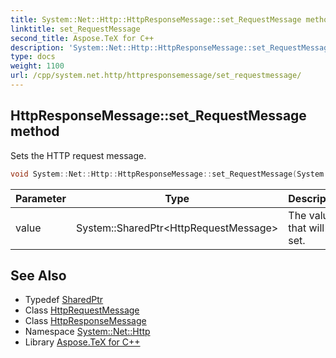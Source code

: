 ```yaml
---
title: System::Net::Http::HttpResponseMessage::set_RequestMessage method
linktitle: set_RequestMessage
second_title: Aspose.TeX for C++
description: 'System::Net::Http::HttpResponseMessage::set_RequestMessage method. Sets the HTTP request message in C++.'
type: docs
weight: 1100
url: /cpp/system.net.http/httpresponsemessage/set_requestmessage/
---
```

## HttpResponseMessage::set_RequestMessage method


Sets the HTTP request message.

```cpp
void System::Net::Http::HttpResponseMessage::set_RequestMessage(System::SharedPtr<HttpRequestMessage> value)
```


| Parameter | Type | Description |
| --- | --- | --- |
| value | System::SharedPtr\<HttpRequestMessage\> | The value that will be set. |

## See Also

* Typedef [SharedPtr](../../../system/sharedptr/)
* Class [HttpRequestMessage](../../httprequestmessage/)
* Class [HttpResponseMessage](../)
* Namespace [System::Net::Http](../../)
* Library [Aspose.TeX for C++](../../../)
